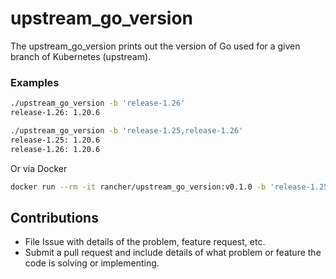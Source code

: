 # upstream_go_version

The upstream_go_version prints out the version of Go used for a given branch of Kubernetes (upstream).

### Examples

```sh
./upstream_go_version -b 'release-1.26'
release-1.26: 1.20.6
```

```sh
./upstream_go_version -b 'release-1.25,release-1.26'
release-1.25: 1.20.6
release-1.26: 1.20.6
```

Or via Docker

```sh
docker run --rm -it rancher/upstream_go_version:v0.1.0 -b 'release-1.25,release-1.26'
```

## Contributions

* File Issue with details of the problem, feature request, etc.
* Submit a pull request and include details of what problem or feature the code is solving or implementing.
